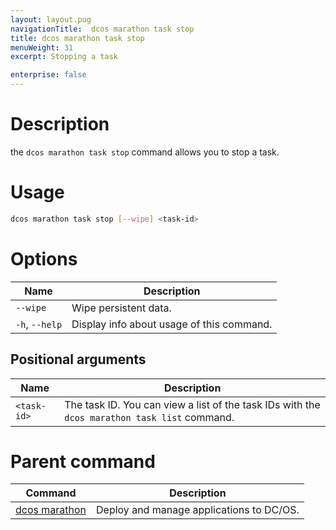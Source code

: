 ```yaml
---
layout: layout.pug
navigationTitle:  dcos marathon task stop
title: dcos marathon task stop
menuWeight: 31
excerpt: Stopping a task

enterprise: false
---
```



# Description
the `dcos marathon task stop` command allows you to stop a task.

# Usage

```bash
dcos marathon task stop [--wipe] <task-id>
```

# Options

| Name |  Description |
|---------|-------------|
| `--wipe`   |  Wipe persistent data. |
| `-h`, `--help` | Display info about usage of this command. |


## Positional arguments

| Name |  Description |
|---------|-------------|
| `<task-id>`   |    The task ID. You can view a list of the task IDs with the `dcos marathon task list` command. |

# Parent command

| Command | Description |
|---------|-------------|
| [dcos marathon](/dcos/1.12/cli/command-reference/dcos-marathon/) | Deploy and manage applications to DC/OS. |

